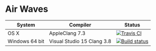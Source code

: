 Air Waves
=========

| System | Compiler | Status |
| ------ | -------- | ------ |
| OS X   | AppleClang 7.3 | [![Travis CI](https://travis-ci.org/LoganBarnes/AirWaves.svg?branch=master)](https://travis-ci.org/LoganBarnes/AirWaves)|
| Windows 64 bit | Visual Studio 15 Clang 3.8 | [![Build status](https://ci.appveyor.com/api/projects/status/2qojm6s3i7ymwaac?svg=true)](https://ci.appveyor.com/project/LoganBarnes/airwaves) |
